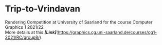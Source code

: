 # Trip-to-Vrindavan
Rendering Competition at University of Saarland for the course Computer Graphics 1 2021/22 <br/>
More details at this ***[Link]***(https://graphics.cg.uni-saarland.de/courses/cg1-2021/RC/group8/)
